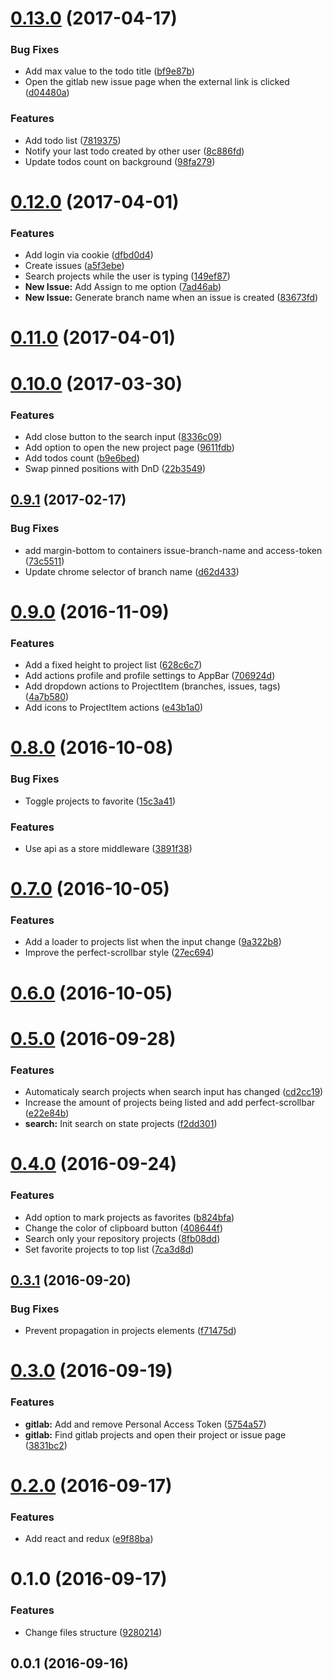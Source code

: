 <a name="0.13.0"></a>
# [0.13.0](https://github.com/leonardokl/gitlab-chrome-extension/compare/v0.12.0...v0.13.0) (2017-04-17)


### Bug Fixes

* Add max value to the todo title ([bf9e87b](https://github.com/leonardokl/gitlab-chrome-extension/commit/bf9e87b))
* Open the gitlab new issue page when the external link is clicked ([d04480a](https://github.com/leonardokl/gitlab-chrome-extension/commit/d04480a))


### Features

* Add todo list ([7819375](https://github.com/leonardokl/gitlab-chrome-extension/commit/7819375))
* Notify your last todo created by other user ([8c886fd](https://github.com/leonardokl/gitlab-chrome-extension/commit/8c886fd))
* Update todos count on background ([98fa279](https://github.com/leonardokl/gitlab-chrome-extension/commit/98fa279))



<a name="0.12.0"></a>
# [0.12.0](https://github.com/leonardokl/gitlab-chrome-extension/compare/v0.11.0...v0.12.0) (2017-04-01)


### Features

* Add login via cookie ([dfbd0d4](https://github.com/leonardokl/gitlab-chrome-extension/commit/dfbd0d4))
* Create issues ([a5f3ebe](https://github.com/leonardokl/gitlab-chrome-extension/commit/a5f3ebe))
* Search projects while the user is typing ([149ef87](https://github.com/leonardokl/gitlab-chrome-extension/commit/149ef87))
* **New Issue:** Add Assign to me option ([7ad46ab](https://github.com/leonardokl/gitlab-chrome-extension/commit/7ad46ab))
* **New Issue:** Generate branch name when an issue is created ([83673fd](https://github.com/leonardokl/gitlab-chrome-extension/commit/83673fd))



<a name="0.11.0"></a>
# [0.11.0](https://github.com/leonardokl/gitlab-chrome-extension/compare/v0.10.0...v0.11.0) (2017-04-01)



<a name="0.10.0"></a>
# [0.10.0](https://github.com/leonardokl/gitlab-chrome-extension/compare/v0.9.1...v0.10.0) (2017-03-30)


### Features

* Add close button to the search input ([8336c09](https://github.com/leonardokl/gitlab-chrome-extension/commit/8336c09))
* Add option to open the new project page ([9611fdb](https://github.com/leonardokl/gitlab-chrome-extension/commit/9611fdb))
* Add todos count ([b9e6bed](https://github.com/leonardokl/gitlab-chrome-extension/commit/b9e6bed))
* Swap pinned positions with DnD ([22b3549](https://github.com/leonardokl/gitlab-chrome-extension/commit/22b3549))



<a name="0.9.1"></a>
## [0.9.1](https://github.com/leonardokl/gitlab-chrome-extension/compare/v0.9.0...v0.9.1) (2017-02-17)


### Bug Fixes

* add margin-bottom to containers issue-branch-name and access-token ([73c5511](https://github.com/leonardokl/gitlab-chrome-extension/commit/73c5511))
* Update chrome selector of branch name ([d62d433](https://github.com/leonardokl/gitlab-chrome-extension/commit/d62d433))



<a name="0.9.0"></a>
# [0.9.0](https://github.com/leonardokl/gitlab-chrome-extension/compare/v0.8.0...v0.9.0) (2016-11-09)


### Features

* Add a fixed height to project list ([628c6c7](https://github.com/leonardokl/gitlab-chrome-extension/commit/628c6c7))
* Add actions profile and profile settings to AppBar ([706924d](https://github.com/leonardokl/gitlab-chrome-extension/commit/706924d))
* Add dropdown actions to ProjectItem (branches, issues, tags) ([4a7b580](https://github.com/leonardokl/gitlab-chrome-extension/commit/4a7b580))
* Add icons to ProjectItem actions ([e43b1a0](https://github.com/leonardokl/gitlab-chrome-extension/commit/e43b1a0))



<a name="0.8.0"></a>
# [0.8.0](https://github.com/leonardokl/gitlab-chrome-extension/compare/v0.7.0...v0.8.0) (2016-10-08)


### Bug Fixes

* Toggle projects to favorite ([15c3a41](https://github.com/leonardokl/gitlab-chrome-extension/commit/15c3a41))


### Features

* Use api as a store middleware ([3891f38](https://github.com/leonardokl/gitlab-chrome-extension/commit/3891f38))



<a name="0.7.0"></a>
# [0.7.0](https://github.com/leonardokl/gitlab-chrome-extension/compare/v0.6.0...v0.7.0) (2016-10-05)


### Features

* Add a loader to projects list when the input change ([9a322b8](https://github.com/leonardokl/gitlab-chrome-extension/commit/9a322b8))
* Improve the perfect-scrollbar style ([27ec694](https://github.com/leonardokl/gitlab-chrome-extension/commit/27ec694))



<a name="0.6.0"></a>
# [0.6.0](https://github.com/leonardokl/gitlab-chrome-extension/compare/v0.5.0...v0.6.0) (2016-10-05)



<a name="0.5.0"></a>
# [0.5.0](https://github.com/leonardokl/gitlab-chrome-extension/compare/v0.4.0...v0.5.0) (2016-09-28)


### Features

* Automaticaly search projects when search input has changed ([cd2cc19](https://github.com/leonardokl/gitlab-chrome-extension/commit/cd2cc19))
* Increase the amount of projects being listed and add perfect-scrollbar ([e22e84b](https://github.com/leonardokl/gitlab-chrome-extension/commit/e22e84b))
* **search:** Init search on state projects ([f2dd301](https://github.com/leonardokl/gitlab-chrome-extension/commit/f2dd301))



<a name="0.4.0"></a>
# [0.4.0](https://github.com/leonardokl/gitlab-chrome-extension/compare/v0.3.1...v0.4.0) (2016-09-24)


### Features

* Add option to mark projects as favorites ([b824bfa](https://github.com/leonardokl/gitlab-chrome-extension/commit/b824bfa))
* Change the color of clipboard button ([408644f](https://github.com/leonardokl/gitlab-chrome-extension/commit/408644f))
* Search only your repository projects ([8fb08dd](https://github.com/leonardokl/gitlab-chrome-extension/commit/8fb08dd))
* Set favorite projects to top list ([7ca3d8d](https://github.com/leonardokl/gitlab-chrome-extension/commit/7ca3d8d))



<a name="0.3.1"></a>
## [0.3.1](https://github.com/leonardokl/gitlab-chrome-extension/compare/v0.3.0...v0.3.1) (2016-09-20)


### Bug Fixes

* Prevent propagation in projects elements ([f71475d](https://github.com/leonardokl/gitlab-chrome-extension/commit/f71475d))



<a name="0.3.0"></a>
# [0.3.0](https://github.com/leonardokl/gitlab-chrome-extension/compare/v0.2.0...v0.3.0) (2016-09-19)


### Features

* **gitlab:** Add and remove Personal Access Token ([5754a57](https://github.com/leonardokl/gitlab-chrome-extension/commit/5754a57))
* **gitlab:** Find gitlab projects and open their project or issue page ([3831bc2](https://github.com/leonardokl/gitlab-chrome-extension/commit/3831bc2))



<a name="0.2.0"></a>
# [0.2.0](https://github.com/leonardokl/gitlab-chrome-extension/compare/v0.1.0...v0.2.0) (2016-09-17)


### Features

* Add react and redux ([e9f88ba](https://github.com/leonardokl/gitlab-chrome-extension/commit/e9f88ba))



<a name="0.1.0"></a>
# 0.1.0 (2016-09-17)


### Features

* Change files structure ([9280214](https://github.com/leonardokl/gitlab-chrome-extension/commit/9280214))



<a name="0.0.1"></a>
## 0.0.1 (2016-09-16)



